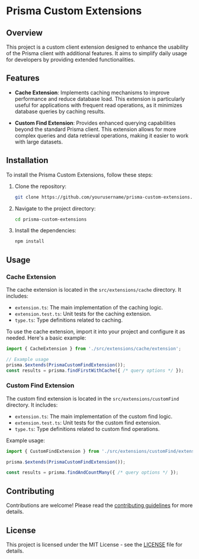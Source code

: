 # Prisma Custom Extensions

## Overview
This project is a custom client extension designed to enhance the usability of the Prisma client with additional features. It aims to simplify daily usage for developers by providing extended functionalities.

## Features

- **Cache Extension**: Implements caching mechanisms to improve performance and reduce database load. This extension is particularly useful for applications with frequent read operations, as it minimizes database queries by caching results.

- **Custom Find Extension**: Provides enhanced querying capabilities beyond the standard Prisma client. This extension allows for more complex queries and data retrieval operations, making it easier to work with large datasets.

## Installation

To install the Prisma Custom Extensions, follow these steps:

1. Clone the repository:
   ```bash
   git clone https://github.com/yourusername/prisma-custom-extensions.git
   ```

2. Navigate to the project directory:
   ```bash
   cd prisma-custom-extensions
   ```

3. Install the dependencies:
   ```bash
   npm install
   ```

## Usage

### Cache Extension
The cache extension is located in the `src/extensions/cache` directory. It includes:

- `extension.ts`: The main implementation of the caching logic.
- `extension.test.ts`: Unit tests for the caching extension.
- `type.ts`: Type definitions related to caching.

To use the cache extension, import it into your project and configure it as needed. Here's a basic example:

```typescript
import { CacheExtension } from './src/extensions/cache/extension';

// Example usage
prisma.$extends(PrismaCustomFindExtension());
const results = prisma.findFirstWithCache({ /* query options */ });

```

### Custom Find Extension
The custom find extension is located in the `src/extensions/customFind` directory. It includes:

- `extension.ts`: The main implementation of the custom find logic.
- `extension.test.ts`: Unit tests for the custom find extension.
- `type.ts`: Type definitions related to custom find operations.

Example usage:

```typescript
import { CustomFindExtension } from './src/extensions/customFind/extension';

prisma.$extends(PrismaCustomFindExtension());

const results = prisma.findAndCountMany({ /* query options */ });
```

## Contributing

Contributions are welcome! Please read the [contributing guidelines](CONTRIBUTING.md) for more details.

## License

This project is licensed under the MIT License - see the [LICENSE](LICENSE) file for details.